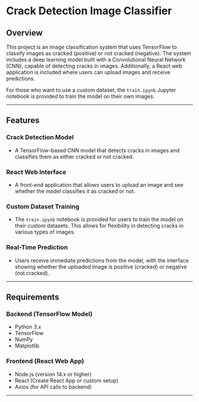# Crack Detection Image Classifier

## Overview
This project is an image classification system that uses TensorFlow to classify images as cracked (positive) or not cracked (negative). The system includes a deep learning model built with a Convolutional Neural Network (CNN), capable of detecting cracks in images. Additionally, a React web application is included where users can upload images and receive predictions.

For those who want to use a custom dataset, the `train.ipynb` Jupyter notebook is provided to train the model on their own images.

---

## Features
### Crack Detection Model
- A TensorFlow-based CNN model that detects cracks in images and classifies them as either cracked or not cracked.

### React Web Interface
- A front-end application that allows users to upload an image and see whether the model classifies it as cracked or not.

### Custom Dataset Training
- The `train.ipynb` notebook is provided for users to train the model on their custom datasets. This allows for flexibility in detecting cracks in various types of images.

### Real-Time Prediction
- Users receive immediate predictions from the model, with the interface showing whether the uploaded image is positive (cracked) or negative (not cracked).

---

## Requirements
### Backend (TensorFlow Model)
- Python 3.x
- TensorFlow
- NumPy
- Matplotlib

### Frontend (React Web App)
- Node.js (version 14.x or higher)
- React (Create React App or custom setup)
- Axios (for API calls to backend)

---




